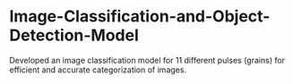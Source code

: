 # Image-Classification-and-Object-Detection-Model
Developed an image classification model for 11 different pulses (grains) for efficient and accurate categorization of images.

